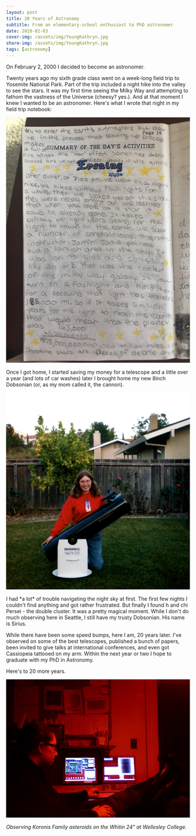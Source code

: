 ```yaml
---
layout: post
title: 20 Years of Astronomy
subtitle: From an elementary-school enthusiast to PhD astronomer
date: 2020-02-03
cover-img: /assets/img/YoungKathryn.jpg
share-img: /assets/img/YoungKathryn.jpg
tags: [astronomy]
---
```


On February 2, 2000 I decided to become an astronomer.

Twenty years ago my sixth grade class went on a week-long field trip to Yosemite National Park. Part of the trip included a night hike into the valley to see the stars. It was my first time seeing the Milky Way and attempting to fathom the vastness of the Universe (cheesy? yes.). And at that moment I knew I wanted to be an astronomer. Here's what I wrote that night in my field trip notebook:

![YosemiteJournal](/assets/img/YosemiteJournal.jpg)

Once I got home, I started saving my money for a telescope and a little over a year (and lots of car washes) later I brought home my new 8inch Dobsonian (or, as my mom called it, the cannon).

![YoungKathryn](/assets/img/YoungKathryn.jpg)

I had \*a lot\* of trouble navigating the night sky at first. The first few nights I couldn't find anything and got rather frustrated. But finally I found h and chi Persei - the double cluster. It was a pretty magical moment. While I don't do much observing here in Seattle, I still have my trusty Dobsonian. His name is Sirius.

While there have been some speed bumps, here I am, 20 years later. I've observed on some of the best telescopes, published a bunch of papers, been invited to give talks at international conferences, and even got Cassiopeia tattooed on my arm. Within the next year or two I hope to graduate with my PhD in Astronomy.

Here's to 20 more years.

![WhitinPhoto](/assets/img/WhitinPhoto.jpg)

_Observing Koronis Family asteroids on the Whitin 24" at Wellesley College._